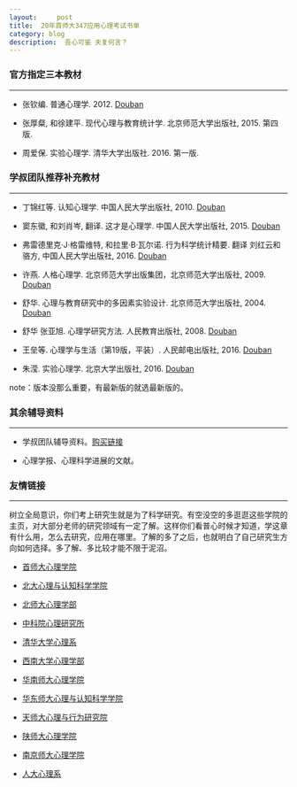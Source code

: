 ```yaml
---
layout:     post
title:  20年首师大347应用心理考试书单
category: blog
description:  吾心可鉴 夫复何言？
---
```


### 官方指定三本教材
---


- 张钦编. 普通心理学. 2012. [Douban](https://book.douban.com/subject/10617535/)

- 张厚粲, 和徐建平. 现代心理与教育统计学. 北京师范大学出版社, 2015. 第四版.

- 周爱保. 实验心理学. 清华大学出版社. 2016. 第一版.


### 学叔团队推荐补充教材
---


- 丁锦红等. 认知心理学. 中国人民大学出版社, 2010. [Douban](https://book.douban.com/subject/4898427/)

- 窦东徽, 和刘肖岑, 翻译. 这才是心理学. 中国人民大学出版社, 2015. [Douban](https://book.douban.com/subject/26686251/)

- 弗雷德里克·J·格雷维特, 和拉里·B·瓦尔诺. 行为科学统计精要. 翻译 刘红云和骆方, 中国人民大学出版社, 2016. [Douban](https://book.douban.com/subject/26842322/)

- 许燕. 人格心理学. 北京师范大学出版集团，北京师范大学出版社, 2009. [Douban](https://book.douban.com/subject/3814685/)

- 舒华. 心理与教育研究中的多因素实验设计. 北京师范大学出版社, 2004. [Douban](https://book.douban.com/subject/1195181/)

- 舒华 张亚旭. 心理学研究方法. 人民教育出版社, 2008. [Douban](https://book.douban.com/subject/3270929/)

- 王垒等. 心理学与生活（第19版，平装）. 人民邮电出版社, 2016. [Douban](https://book.douban.com/subject/26701753/)

- 朱滢. 实验心理学. 北京大学出版社, 2016. [Douban](https://book.douban.com/subject/27177971/)

note：版本没那么重要，有最新版的就选最新版的。

### 其余辅导资料
---


- 学叔团队辅导资料。[购买链接](https://shop155320243.taobao.com/?spm=a313o.201708ban.card.14.64f0197aVoBADB)

- 心理学报、心理科学进展的文献。


### 友情链接
---

树立全局意识，你们考上研究生就是为了科学研究。有空没空的多逛逛这些学院的主页，对大部分老师的研究领域有一定了解。这样你们看普心时候才知道，学这章有什么用，怎么去研究，应用在哪里。了解的多了之后，也就明白了自己研究生方向如何选择。多了解、多比较才能不限于泥沼。

- [首师大心理学院](http://xlxy.cnu.edu.cn)

- [北大心理与认知科学学院](http://www.psy.pku.edu.cn/index.htm)

- [北师大心理学部](http://psych.bnu.edu.cn)

- [中科院心理研究所](http://www.psych.ac.cn)

- [清华大学心理系](http://www.tsinghua.edu.cn/publish/psy/)

- [西南大学心理学部](http://psy.swu.edu.cn)

- [华南师大心理学院](http://psy.scnu.edu.cn)

- [华东师大心理与认知科学学院](http://psy.ecnu.edu.cn)

- [天师大心理与行为研究院](http://psy.tjnu.edu.cn)

- [陕师大心理学院](http://psych.snnu.edu.cn)

- [南京师大心理学院](http://xlxy.njnu.edu.cn/index.html)

- [人大心理系](http://psy.ruc.edu.cn)


